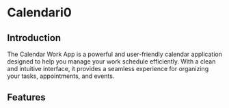# Calendari0

## Introduction

The Calendar Work App is a powerful and user-friendly calendar application designed to help you manage your work schedule efficiently. With a clean and intuitive interface, it provides a seamless experience for organizing your tasks, appointments, and events.

## Features
